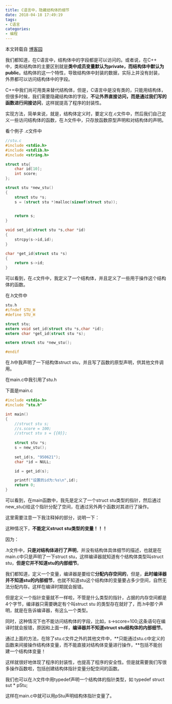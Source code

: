 ```yaml
---
title: C语言中，隐藏结构体的细节
date: 2018-04-18 17:49:19
tags:
- C语言
categories:
- 编程
---
```


本文转载自 [博客园](https://www.cnblogs.com/qingergege/p/6882107.html)

我们都知道，在C语言中，结构体中的字段都是可以访问的。或者说，在C++ 中，类和结构体的主要区别就是**类中成员变量默认为private，而结构体中默认为public**。结构体的这一个特性，导致结构体中封装的数据，实际上并没有封装，外界都可以访问结构体中的字段。

<!-- more -->

C++中我们尚可用类来替代结构体，但是，C语言中是没有类的，只能用结构体，但很多时候，我们需要隐藏结构体的字段，**不让外界直接访问，而是通过我们写的函数进行间接访问**，这样就提高了程序的封装性。 

实现方法，简单来说，就是，结构体定义时，要定义在.c文件中，然后我们自己定义一些访问结构体的函数，在.h文件中，只存放函数原型声明和对结构体的声明。

看个例子
.c文件中
```c
//stu.c
#include <stdio.h>
#include <stdlib.h>
#include <string.h>

struct stu{
    char id[10];
    int score;
};

struct stu *new_stu()
{
    struct stu *s;
    s = (struct stu *)malloc(sizeof(struct stu));
    

    return s;
}

void set_id(struct stu *s,char *id)
{
    strcpy(s->id,id);
}

char *get_id(struct stu *s)
{
    return s->id;
}
```
可以看到，在.c文件中，我定义了一个结构体，并且定义了一些用于操作这个结构体的函数。

在.h文件中
```c
stu.h
#ifndef STU_H
#define STU_H

struct stu;
extern void set_id(struct stu *s,char *id);
extern char *get_id(struct stu *s);

extern struct stu *new_stu();

#endif
```

在.h中我声明了一下结构体struct stu，并且写了函数的原型声明，供其他文件调用。

在main.c中我引用了stu.h

 

下面是main.c
```c
#include <stdio.h>
#include "stu.h"

int main()
{
    //struct stu s;
    //s.score = 100;
    //struct stu s = {{0}};
    
    struct stu *s;
    s = new_stu();
    
    set_id(s, "950621");
    char *id = NULL;

    id = get_id(s);

    printf("设置的id为:%s\n",id);
    return 0;
}
```

可以看到，在main函数中，我先是定义了一个struct stu类型的指针，然后通过new_stu()给这个指针分配了空间，在通过另外两个函数对其进行了操作。

 

这里需要注意一下我注释掉的部分，说明一下：

这种情况下，**不能定义struct stu类型的变量！！！**

因为：

.h文件中，**只是对结构体进行了声明**，并没有结构体具体细节的描述，也就是在main.c中只是声明了一下struct stu，这样编译器就知道有个结构体类型叫struct stu，**但是它并不知道stu的内部细节**。

我们都知道，定义一个变量，编译器是要给它**分配内存空间的**，但是，**此时编译器并不知道stu的内部细节**，也就不知道stu这个结构体的变量要占多少空间，自然无法分配内存。这样在编译时期就会报错。

但是定义一个指针变量就不一样啦，不管是什么类型的指针，占据的内存空间都是4个字节，编译器只需要确定有个叫struct stu 的类型存在就好了，而.h中那个声明，就是在告诉编译器，有这么一个类型。

 

同时，这种情况下也不能访问结构体的字段，比如，s->score=100;这条语句在编译时就会报错，原因和上面一样，**编译器并不知道struct stu结构体的内部细节**。

 

通过上面的方法，在除了stu.c文件之外的其他文件中，**只能通过stu.c中定义的函数来间接操作结构体变量，而不能直接对结构体变量进行操作，**包括不能创建一个结构体变量！

这样就很好地体现了程序的封装性，也提高了程序的安全性。但是就需要我们写很多操作函数啦，包括创建结构体指针变量分配空间的函数。

 

我们也可以在.h文件中用typedef声明一个结构体的指针类型，如  typedef struct sut * pStu;

这样在main.c中就可以用pStu声明结构体指针变量了。
